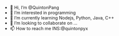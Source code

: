 - 👋 Hi, I’m @QuintonPang
- 👀 I’m interested in programming
- 🌱 I’m currently learning Nodejs, Python, Java, C++
- 💞️ I’m looking to collaborate on ...
- 📫 How to reach me INS:@quintonpyx

<!---
QuintonPang/QuintonPang is a ✨ special ✨ repository because its `README.md` (this file) appears on your GitHub profile.
You can click the Preview link to take a look at your changes.
--->
